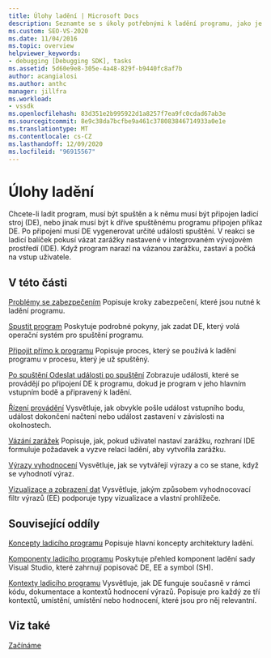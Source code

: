 ```yaml
---
title: Úlohy ladění | Microsoft Docs
description: Seznamte se s úkoly potřebnými k ladění programu, jako je například připojení k ladicímu stroji, generování spouštěcích událostí a zarážky se zarážkami.
ms.custom: SEO-VS-2020
ms.date: 11/04/2016
ms.topic: overview
helpviewer_keywords:
- debugging [Debugging SDK], tasks
ms.assetid: 5d60e9e8-305e-4a48-829f-b9440fc8af7b
author: acangialosi
ms.author: anthc
manager: jillfra
ms.workload:
- vssdk
ms.openlocfilehash: 83d351e2b995922d1a8257f7ea9fc0cdad67ab3e
ms.sourcegitcommit: 8e9c38da7bcfbe9a461c378083846714933a0e1e
ms.translationtype: MT
ms.contentlocale: cs-CZ
ms.lasthandoff: 12/09/2020
ms.locfileid: "96915567"
---
```

# <a name="debug-tasks"></a>Úlohy ladění
Chcete-li ladit program, musí být spuštěn a k němu musí být připojen ladicí stroj (DE), nebo jinak musí být k dříve spuštěnému programu připojen příkaz DE. Po připojení musí DE vygenerovat určité události spuštění. V reakci se ladicí balíček pokusí vázat zarážky nastavené v integrovaném vývojovém prostředí (IDE). Když program narazí na vázanou zarážku, zastaví a počká na vstup uživatele.

## <a name="in-this-section"></a>V této části
 [Problémy se zabezpečením](../../extensibility/debugger/security-issues.md) Popisuje kroky zabezpečení, které jsou nutné k ladění programu.

 [Spustit program](../../extensibility/debugger/launching-a-program.md) Poskytuje podrobné pokyny, jak zadat DE, který volá operační systém pro spuštění programu.

 [Připojit přímo k programu](../../extensibility/debugger/attaching-directly-to-a-program.md) Popisuje proces, který se používá k ladění programu v procesu, který je už spuštěný.

 [Po spuštění Odeslat události po spuštění](../../extensibility/debugger/sending-startup-events-after-a-launch.md) Zobrazuje události, které se provádějí po připojení DE k programu, dokud je program v jeho hlavním vstupním bodě a připravený k ladění.

 [Řízení provádění](../../extensibility/debugger/control-of-execution.md) Vysvětluje, jak obvykle pošle událost vstupního bodu, událost dokončení načtení nebo událost zastavení v závislosti na okolnostech.

 [Vázání zarážek](../../extensibility/debugger/binding-breakpoints.md) Popisuje, jak, pokud uživatel nastaví zarážku, rozhraní IDE formuluje požadavek a vyzve relaci ladění, aby vytvořila zarážku.

 [Výrazy vyhodnocení](../../extensibility/debugger/evaluating-expressions.md) Vysvětluje, jak se vytvářejí výrazy a co se stane, když se vyhodnotí výraz.

 [Vizualizace a zobrazení dat](../../extensibility/debugger/visualizing-and-viewing-data.md) Vysvětluje, jakým způsobem vyhodnocovací filtr výrazů (EE) podporuje typy vizualizace a vlastní prohlížeče.

## <a name="related-sections"></a>Související oddíly
 [Koncepty ladicího programu](../../extensibility/debugger/debugger-concepts.md) Popisuje hlavní koncepty architektury ladění.

 [Komponenty ladicího programu](../../extensibility/debugger/debugger-components.md) Poskytuje přehled komponent ladění sady Visual Studio, které zahrnují popisovač DE, EE a symbol (SH).

 [Kontexty ladicího programu](../../extensibility/debugger/debugger-contexts.md) Vysvětluje, jak DE funguje současně v rámci kódu, dokumentace a kontextů hodnocení výrazů. Popisuje pro každý ze tří kontextů, umístění, umístění nebo hodnocení, které jsou pro něj relevantní.

## <a name="see-also"></a>Viz také
 [Začínáme](../../extensibility/debugger/getting-started-with-debugger-extensibility.md)
